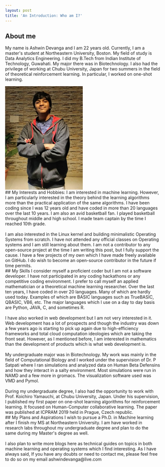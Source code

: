 ```yaml
---
layout: post
title: 'An Introduction: Who am I?'
---
```




## About me
My name is Ashwin Devanga and I am 22 years old. Currently, I am a master's student at Northeastern University, Boston. My field of study is Data Analytics Engineering. I did my B.Tech from Indian Institute of Technology, Guwahati. My major there was in Biotechnology. I also had the privilege of working at Chubu University, Japan for two summers in the field of theoretical reinforcement learning. In particular, I worked on one-shot learning.

<img src="/images/me_introduction.jpg" alt="ME" align="center" style="height:50%;width:50%;margin-left: auto;margin-right: auto;" />

<br />
## My Interests and Hobbies:
I am interested in machine learning. However, I am particularly interested in the theory behind the learning algorithms more than the practical application of the same algorithms. I have been coding since I was 12 years old and have coded in more than 20 languages over the last 10 years. I am also an avid basketball fan. I played basketball throughout middle and high school. I made team captain by the time I reached 10th grade.
<br /><br />
I am also interested in the Linux kernel and building minimalistic Operating Systems from scratch. I have not attended any official classes on Operating systems and I am still learning about them. I am not a contributor to any open-source project at the time I am writing this post, but I fully support the cause. I have a few projects of my own which I have made freely available on GitHub. I do wish to become an open-source contributor in the future if time permits.

<br />
## My Skills
I consider myself a proficient coder but I am not a software developer. I have not participated in any coding hackathons or any competitive coding environment. I prefer to call myself an applied mathematician or a theoretical machine learning researcher. Over the last ten years, I have coded in over 20 languages. Many of which are hardly used today. Examples of which are BASIC languages such as TrueBASIC, QBASIC, VB6, etc. The major languages which I use on a day to day basis are Python, JAVA, C, and sometimes R.
<br /><br />
I have also worked in web development but I am not very interested in it. Web development has a lot of prospects and though the industry was down a few years ago is starting to pick up again due to high-efficiency frameworks and total cloud computation ideologies which are taking the front seat. However, as I mentioned before, I am interested in mathematics than the development of products which is what web development is.
<br /><br />
My undergraduate major was in Biotechnology. My work was mainly in the field of Computational Biology and I worked under the supervision of Dr. P Satpati where I ran simulations and analyzed data on Human Beta Defensins and how they interact in a salty environment. Most simulations were run in NAMD and a few more in gromacs. The visualization software used was VMD and Pymol.
<br /><br />
During my undergraduate degree, I also had the opportunity to work with Prof. Koichiro Yamauchi, at Chubu University, Japan. Under his supervision, I published my first paper on one-shot learning algorithms for reinforcement learning. It focused on Human-Computer collaborative learning. The paper was published at ICPRAM 2019 held in Prague, Czech republic.

<br />
## My Plans and Aspirations
I wish to pursue a Ph.D. in Machine learning after I finish my MS at Northeastern University. I am have worked in research labs throughout my undergraduate degree and plan to do the same during my Master's degree as well.
<br /><br />
I also plan to write more blogs here as technical guides on topics in both machine learning and operating systems which I find interesting. As I have always said, If you have any doubts or need to contact me, please feel free to do so on my email ashwindevanga@live.com